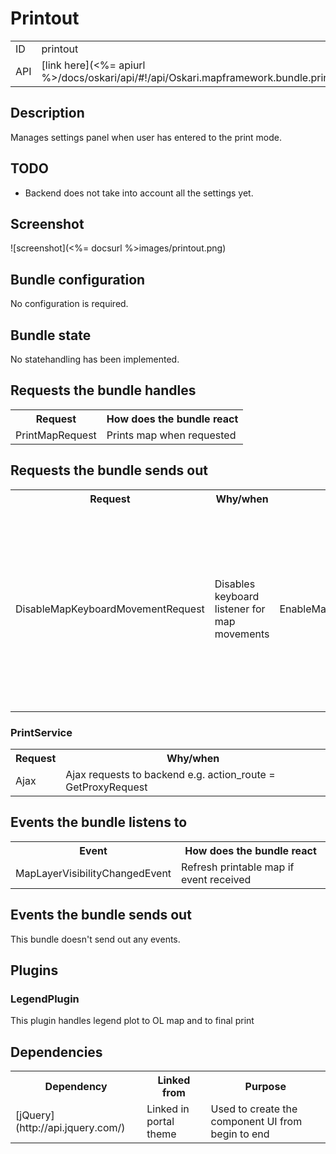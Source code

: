 # Printout

<table>
  <tr>
    <td>ID</td><td>printout</td>
  </tr>
  <tr>
    <td>API</td><td>[link here](<%= apiurl %>/docs/oskari/api/#!/api/Oskari.mapframework.bundle.printout.PrintoutBundleInstance)</td>
  </tr>
</table>

## Description

Manages settings panel when user has entered to the print mode.

## TODO

* Backend does not take into account all the settings yet.

## Screenshot

![screenshot](<%= docsurl %>images/printout.png)

## Bundle configuration

No configuration is required.

## Bundle state

No statehandling has been implemented.

## Requests the bundle handles

<table>
  <tr>
    <th>Request</th><th>How does the bundle react</th>
  </tr>
  <tr>
    <td>PrintMapRequest</td><td>Prints map when requested</td>
  </tr>
</table>

## Requests the bundle sends out

<table>
  <tr>
    <th>Request</th><th>Why/when</th>
  </tr>
  <tr>
    <td>DisableMapKeyboardMovementRequest</td><td>Disables keyboard listener for map movements</td>
    <td>EnableMapKeyboardMovementRequest</td><td>Enables keyboard listener for map movements</td>
    <td>userinterface.UpdateExtensionRequest</td><td>Bundle closes all flyouts when entering printing mode and its own flyouts when user clicks cancel button.</td>
    <td></td><td>tbd</td>
  </tr>
</table>

### PrintService

<table>
  <tr>
    <th>Request</th><th>Why/when</th>
  </tr>
  <tr>
    <td>Ajax</td>
    <td>Ajax requests to backend e.g. action_route = GetProxyRequest</td>
  </tr>
 
</table>

## Events the bundle listens to

<table>
  <tr>
    <th>Event</th><th>How does the bundle react</th>
  </tr>
  <tr>
    <td>MapLayerVisibilityChangedEvent</td><td>Refresh printable map if event received</td>
  </tr>
</table>

## Events the bundle sends out

This bundle doesn't send out any events.

## Plugins

### LegendPlugin

This plugin handles legend plot to OL map and to final print


## Dependencies

<table>
  <tr>
    <th>Dependency</th><th>Linked from</th><th>Purpose</th>
  </tr>
  <tr>
    <td>[jQuery](http://api.jquery.com/)</td><td>Linked in portal theme</td><td> Used to create the component UI from begin to end</td>
  </tr>
</table>
